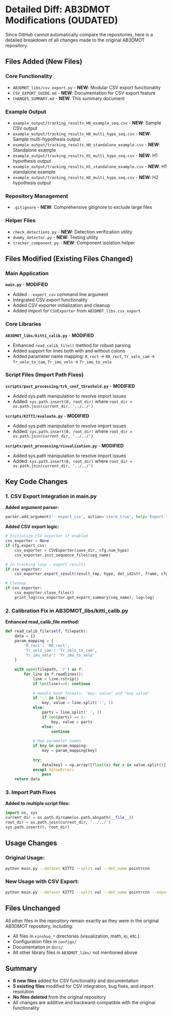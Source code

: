 # Detailed Diff: AB3DMOT Modifications (OUDATED)

Since GitHub cannot automatically compare the repositories, here is a detailed breakdown of all changes made to the original AB3DMOT repository.

## Files Added (New Files)

### Core Functionality
- `AB3DMOT_libs/csv_export.py` - **NEW**: Modular CSV export functionality
- `CSV_EXPORT_GUIDE.md` - **NEW**: Documentation for CSV export feature
- `CHANGES_SUMMARY.md` - **NEW**: This summary document

### Example Output
- `example_output/tracking_results_H0_example_seq.csv` - **NEW**: Sample CSV output
- `example_output/tracking_results_H0_multi_hypo_seq.csv` - **NEW**: Sample multi-hypothesis output
- `example_output/tracking_results_H0_standalone_example.csv` - **NEW**: Standalone example
- `example_output/tracking_results_H1_multi_hypo_seq.csv` - **NEW**: H1 hypothesis output
- `example_output/tracking_results_H1_standalone_example.csv` - **NEW**: H1 standalone example
- `example_output/tracking_results_H2_multi_hypo_seq.csv` - **NEW**: H2 hypothesis output

### Repository Management
- `.gitignore` - **NEW**: Comprehensive gitignore to exclude large files

### Helper Files
- `check_detections.py` - **NEW**: Detection verification utility
- `dummy_detector.py` - **NEW**: Testing utility
- `tracker_component.py` - **NEW**: Component isolation helper

## Files Modified (Existing Files Changed)

### Main Application
**`main.py`** - **MODIFIED**
- Added `--export_csv` command line argument
- Integrated CSV export functionality
- Added CSV exporter initialization and cleanup
- Added import for `CSVExporter` from `AB3DMOT_libs.csv_export`

### Core Libraries
**`AB3DMOT_libs/kitti_calib.py`** - **MODIFIED**
- Enhanced `read_calib_file()` method for robust parsing
- Added support for lines both with and without colons
- Added parameter name mapping: `R_rect` → `R0_rect`, `Tr_velo_cam` → `Tr_velo_to_cam`, `Tr_imu_velo` → `Tr_imu_to_velo`

### Script Files (Import Path Fixes)
**`scripts/post_processing/trk_conf_threshold.py`** - **MODIFIED**
- Added sys.path manipulation to resolve import issues
- Added: `sys.path.insert(0, root_dir)` where `root_dir = os.path.join(current_dir, '../../')`

**`scripts/KITTI/evaluate.py`** - **MODIFIED** 
- Added sys.path manipulation to resolve import issues
- Added: `sys.path.insert(0, root_dir)` where `root_dir = os.path.join(current_dir, '../../')`

**`scripts/post_processing/visualization.py`** - **MODIFIED**
- Added sys.path manipulation to resolve import issues  
- Added: `sys.path.insert(0, root_dir)` where `root_dir = os.path.join(current_dir, '../../')`

## Key Code Changes

### 1. CSV Export Integration in main.py

**Added argument parser:**
```python
parser.add_argument('--export_csv', action='store_true', help='Export tracking results to CSV format')
```

**Added CSV export logic:**
```python
# Initialize CSV exporter if enabled
csv_exporter = None
if cfg.export_csv:
    csv_exporter = CSVExporter(save_dir, cfg.num_hypo)
    csv_exporter.init_sequence_files(seq_name)

# In tracking loop - export results
if csv_exporter:
    csv_exporter.export_result(result_tmp, hypo, det_id2str, frame, cfg.score_threshold)

# Cleanup
if csv_exporter:
    csv_exporter.close_files()
    print_log(csv_exporter.get_export_summary(seq_name), log=log)
```

### 2. Calibration Fix in AB3DMOT_libs/kitti_calib.py

**Enhanced read_calib_file method:**
```python
def read_calib_file(self, filepath):
    data = {}
    param_mapping = {
        'R_rect': 'R0_rect',
        'Tr_velo_cam': 'Tr_velo_to_cam', 
        'Tr_imu_velo': 'Tr_imu_to_velo'
    }
    
    with open(filepath, 'r') as f:
        for line in f.readlines():
            line = line.rstrip()
            if len(line)==0: continue
            
            # Handle both formats: "key: value" and "key value"
            if ':' in line:
                key, value = line.split(':', 1)
            else:
                parts = line.split(' ', 1)
                if len(parts) == 2:
                    key, value = parts
                else:
                    continue
                    
            # Map parameter names
            if key in param_mapping:
                key = param_mapping[key]
                
            try:
                data[key] = np.array([float(x) for x in value.split()])
            except ValueError:
                pass
    return data
```

### 3. Import Path Fixes

**Added to multiple script files:**
```python
import os, sys
current_dir = os.path.dirname(os.path.abspath(__file__))
root_dir = os.path.join(current_dir, '../../')
sys.path.insert(0, root_dir)
```

## Usage Changes

### Original Usage:
```bash
python main.py --dataset KITTI --split val --det_name pointrcnn
```

### New Usage with CSV Export:
```bash
python main.py --dataset KITTI --split val --det_name pointrcnn --export_csv
```

## Files Unchanged

All other files in the repository remain exactly as they were in the original AB3DMOT repository, including:
- All files in `xinshuo_*` directories (visualization, math, io, etc.)
- Configuration files in `configs/`
- Documentation in `docs/`
- All other library files in `AB3DMOT_libs/` not mentioned above

## Summary

- **6 new files** added for CSV functionality and documentation
- **5 existing files** modified for CSV integration, bug fixes, and import resolution
- **No files deleted** from the original repository
- All changes are additive and backward-compatible with the original functionality

